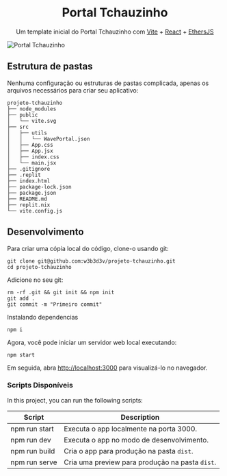 <h1 align="center">
  Portal Tchauzinho
</h1>

<p align="center">
    Um template inicial do Portal Tchauzinho com <a href="https://vitejs.dev">Vite</a> + <a href="https://reactjs.org">React</a> + <a href="https://docs.ethers.org/v5/">EthersJS</a>
</p>

![Portal Tchauzinho](https://i.imgur.com/ociZqkC.png)

## Estrutura de pastas

Nenhuma configuração ou estruturas de pastas complicada, apenas os arquivos necessários para criar seu aplicativo:

```
projeto-tchauzinho
├── node_modules
├── public
│   └── vite.svg
├── src
│   ├── utils
│   │   └── WavePortal.json
│   ├── App.css
│   ├── App.jsx
│   ├── index.css
│   └── main.jsx
├── .gitignore
├── .replit
├── index.html
├── package-lock.json
├── package.json
├── README.md
├── replit.nix
└── vite.config.js
```

## Desenvolvimento

Para criar uma cópia local do código, clone-o usando git:

```
git clone git@github.com:w3b3d3v/projeto-tchauzinho.git
cd projeto-tchauzinho
```

Adicione no seu git:

```
rm -rf .git && git init && npm init
git add .
git commit -m "Primeiro commit"
```

Instalando dependencias

```
npm i
```

Agora, você pode iniciar um servidor web local executando:

```
npm start
```

Em seguida, abra <http://localhost:3000> para visualizá-lo no navegador.

### Scripts Disponíveis

In this project, you can run the following scripts:

| Script        | Description                                     |
| ------------- | ----------------------------------------------- |
| npm run start | Executa o app localmente na porta 3000.         |
| npm run dev   | Executa o app no modo de desenvolvimento.       |
| npm run build | Cria o app para produção na pasta `dist`.       |
| npm run serve | Cria uma preview para produção na pasta `dist`. |

